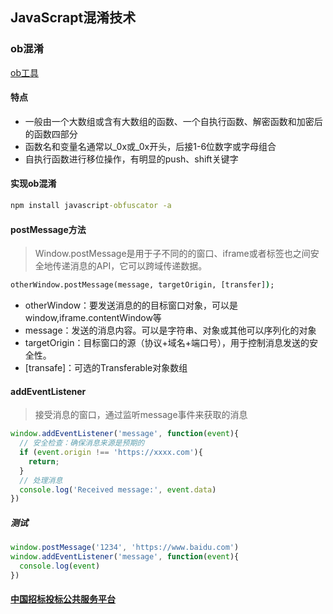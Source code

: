 ## JavaScrapt混淆技术

### ob混淆

[ob工具](https://obfuscator.io/)

#### 特点

- 一般由一个大数组或含有大数组的函数、一个自执行函数、解密函数和加密后的函数四部分
- 函数名和变量名通常以_0x或_0x开头，后接1-6位数字或字母组合
- 自执行函数进行移位操作，有明显的push、shift关键字

#### 实现ob混淆

```cmd
npm install javascript-obfuscator -a
```

#### postMessage方法

> Window.postMessage是用于子不同的的窗口、iframe或者标签也之间安全地传递消息的API，它可以跨域传递数据。

```cmd
otherWindow.postMessage(message, targetOrigin, [transfer]);
```

- otherWindow：要发送消息的的目标窗口对象，可以是window,iframe.contentWindow等
- message：发送的消息内容。可以是字符串、对象或其他可以序列化的对象
- targetOrigin：目标窗口的源（协议+域名+端口号），用于控制消息发送的安全性。
- [transafe]：可选的Transferable对象数组

#### addEventListener

> 接受消息的窗口，通过监听message事件来获取的消息

```js
window.addEventListener('message', function(event){
  // 安全检查：确保消息来源是预期的
  if (event.origin !== 'https://xxxx.com'){
    return;
  }
  // 处理消息
  console.log('Received message:', event.data)
})
```

##### 测试

```js
window.postMessage('1234', 'https://www.baidu.com')
window.addEventListener('message', function(event){
  console.log(event)
})
```



#### [中国招标投标公共服务平台](https://ctbpsp.com/#/)





